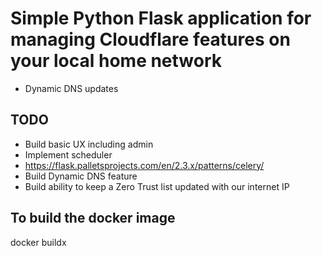 # Simple Python Flask application for managing Cloudflare features on your local home network

- Dynamic DNS updates

## TODO

- Build basic UX including admin
- Implement scheduler
 - https://flask.palletsprojects.com/en/2.3.x/patterns/celery/
- Build Dynamic DNS feature
- Build ability to keep a Zero Trust list updated with our internet IP

## To build the docker image

docker buildx 